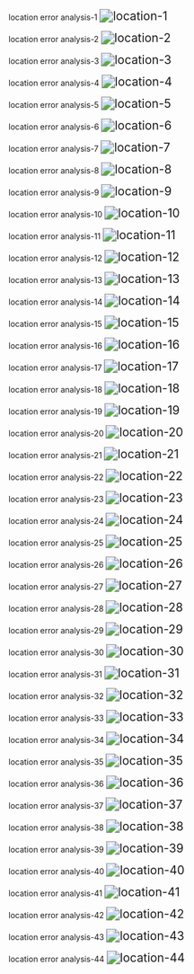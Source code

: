 location error analysis-1
<img src="img/location-1.png" alt="location-1" style="zoom:150%;" />


location error analysis-2
<img src="img/location-2.png" alt="location-2" style="zoom:150%;" />


location error analysis-3
<img src="img/location-3.png" alt="location-3" style="zoom:150%;" />


location error analysis-4
<img src="img/location-4.png" alt="location-4" style="zoom:150%;" />


location error analysis-5
<img src="img/location-5.png" alt="location-5" style="zoom:150%;" />


location error analysis-6
<img src="img/location-6.png" alt="location-6" style="zoom:150%;" />


location error analysis-7
<img src="img/location-7.png" alt="location-7" style="zoom:150%;" />


location error analysis-8
<img src="img/location-8.png" alt="location-8" style="zoom:150%;" />


location error analysis-9
<img src="img/location-9.png" alt="location-9" style="zoom:150%;" />


location error analysis-10
<img src="img/location-10.png" alt="location-10" style="zoom:150%;" />


location error analysis-11
<img src="img/location-11.png" alt="location-11" style="zoom:150%;" />


location error analysis-12
<img src="img/location-12.png" alt="location-12" style="zoom:150%;" />


location error analysis-13
<img src="img/location-13.png" alt="location-13" style="zoom:150%;" />


location error analysis-14
<img src="img/location-14.png" alt="location-14" style="zoom:150%;" />


location error analysis-15
<img src="img/location-15.png" alt="location-15" style="zoom:150%;" />


location error analysis-16
<img src="img/location-16.png" alt="location-16" style="zoom:150%;" />


location error analysis-17
<img src="img/location-17.png" alt="location-17" style="zoom:150%;" />


location error analysis-18
<img src="img/location-18.png" alt="location-18" style="zoom:150%;" />


location error analysis-19
<img src="img/location-19.png" alt="location-19" style="zoom:150%;" />


location error analysis-20
<img src="img/location-20.png" alt="location-20" style="zoom:150%;" />


location error analysis-21
<img src="img/location-21.png" alt="location-21" style="zoom:150%;" />


location error analysis-22
<img src="img/location-22.png" alt="location-22" style="zoom:150%;" />


location error analysis-23
<img src="img/location-23.png" alt="location-23" style="zoom:150%;" />


location error analysis-24
<img src="img/location-24.png" alt="location-24" style="zoom:150%;" />


location error analysis-25
<img src="img/location-25.png" alt="location-25" style="zoom:150%;" />


location error analysis-26
<img src="img/location-26.png" alt="location-26" style="zoom:150%;" />


location error analysis-27
<img src="img/location-27.png" alt="location-27" style="zoom:150%;" />


location error analysis-28
<img src="img/location-28.png" alt="location-28" style="zoom:150%;" />


location error analysis-29
<img src="img/location-29.png" alt="location-29" style="zoom:150%;" />


location error analysis-30
<img src="img/location-30.png" alt="location-30" style="zoom:150%;" />


location error analysis-31
<img src="img/location-31.png" alt="location-31" style="zoom:150%;" />


location error analysis-32
<img src="img/location-32.png" alt="location-32" style="zoom:150%;" />


location error analysis-33
<img src="img/location-33.png" alt="location-33" style="zoom:150%;" />


location error analysis-34
<img src="img/location-34.png" alt="location-34" style="zoom:150%;" />


location error analysis-35
<img src="img/location-35.png" alt="location-35" style="zoom:150%;" />


location error analysis-36
<img src="img/location-36.png" alt="location-36" style="zoom:150%;" />


location error analysis-37
<img src="img/location-37.png" alt="location-37" style="zoom:150%;" />


location error analysis-38
<img src="img/location-38.png" alt="location-38" style="zoom:150%;" />


location error analysis-39
<img src="img/location-39.png" alt="location-39" style="zoom:150%;" />


location error analysis-40
<img src="img/location-40.png" alt="location-40" style="zoom:150%;" />


location error analysis-41
<img src="img/location-41.png" alt="location-41" style="zoom:150%;" />


location error analysis-42
<img src="img/location-42.png" alt="location-42" style="zoom:150%;" />


location error analysis-43
<img src="img/location-43.png" alt="location-43" style="zoom:150%;" />


location error analysis-44
<img src="img/location-44.png" alt="location-44" style="zoom:150%;" />


